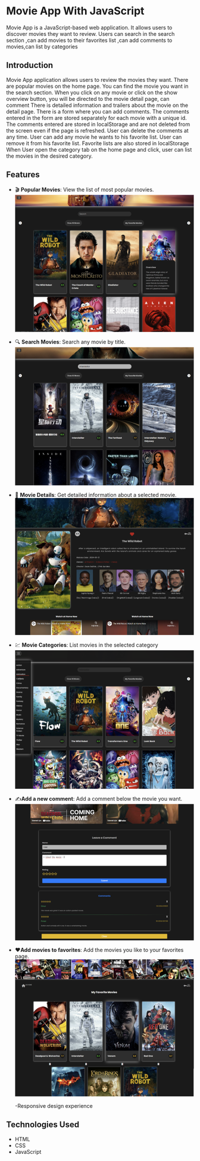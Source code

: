 # Movie App With JavaScript

Movie App is a JavaScript-based web application. It allows users to discover movies they want to review. Users can search in the search section ,can add movies to their favorites list ,can add comments to movies,can list by categories

## Introduction

Movie App application allows users to review the movies they want.
There are popular movies on the home page.
You can find the movie you want in the search section.
When you click on any movie or click on the show overview button, you will be directed to the movie detail page, can comment
There is detailed information and trailers about the movie on the detail page.
There is a form where you can add comments.
The comments entered in the form are stored separately for each movie with a unique id.
The comments entered are stored in localStorage and are not deleted from the screen even if the page is refreshed.
User can delete the comments at any time.
User can add any movie he wants to his favorite list. User can remove it from his favorite list. Favorite lists are also stored in localStorage
When User open the category tab on the home page and click, user can list the movies in the desired category.

## Features

- 🎬 **Popular Movies**: View the list of most popular movies.
  ![Popular Movies](./screenshots/main-page.png)

- 🔍 **Search Movies**: Search any movie by title.
  ![Search](./screenshots/search.png)

- 📜 **Movie Details**: Get detailed information about a selected movie.
  ![Details](./screenshots/detail-page.png)

- 💹 **Movie Categories**: List movies in the selected category
  ![Details](./screenshots/category.png)

- ✍️**Add a new comment**: Add a comment below the movie you want.
  ![Details](./screenshots/comment.png)

- ❤️**Add movies to favorites**: Add the movies you like to your favorites page.
  ![Details](./screenshots/favorite-page.png)

  -Responsive design experience

## Technologies Used

- HTML
- CSS
- JavaScript
